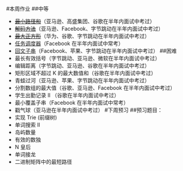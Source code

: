 #本周作业
##中等
* [~~最小路径和~~](https://leetcode-cn.com/problems/minimum-path-sum/)（亚马逊、高盛集团、谷歌在半年内面试中考过）
* [~~解码方法~~](https://leetcode-cn.com/problems/decode-ways/)（亚马逊、Facebook、字节跳动在半年内面试中考过）
* [~~最大正方形~~](https://leetcode-cn.com/problems/maximal-square/)（华为、谷歌、字节跳动在半年内面试中考过）
* [任务调度器](https://leetcode-cn.com/problems/task-scheduler/)（Facebook 在半年内面试中常考）
* [回文子串](https://leetcode-cn.com/problems/palindromic-substrings/)（Facebook、苹果、字节跳动在半年内面试中考过）
##困难
* 最长有效括号（字节跳动、亚马逊、微软在半年内面试中考过）
* 编辑距离（字节跳动、亚马逊、谷歌在半年内面试中考过）
* 矩形区域不超过 K 的最大数值和（谷歌在半年内面试中考过）
* 青蛙过河（亚马逊、苹果、字节跳动在半年内面试中考过）
* 分割数组的最大值（谷歌、亚马逊、Facebook 在半年内面试中考过）
* 学生出勤记录 II （谷歌在半年内面试中考过）
* 最小覆盖子串（Facebook 在半年内面试中常考）
* 戳气球（亚马逊在半年内面试中考过）
#下周预习
##预习题目：
* 实现 Trie (前缀树)
* 单词搜索 II
* 岛屿数量
* 有效的数独
* N 皇后
* 单词接龙
* 二进制矩阵中的最短路径